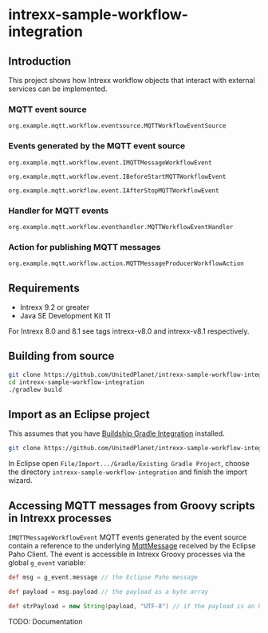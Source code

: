 # intrexx-sample-workflow-integration

## Introduction

This project shows how Intrexx workflow objects that interact with external
services can be implemented.


### MQTT event source

`org.example.mqtt.workflow.eventsource.MQTTWorkflowEventSource`


### Events generated by the MQTT event source

`org.example.mqtt.workflow.event.IMQTTMessageWorkflowEvent`

`org.example.mqtt.workflow.event.IBeforeStartMQTTWorkflowEvent`

`org.example.mqtt.workflow.event.IAfterStopMQTTWorkflowEvent`


### Handler for MQTT events

`org.example.mqtt.workflow.eventhandler.MQTTWorkflowEventHandler`


### Action for publishing MQTT messages

`org.example.mqtt.workflow.action.MQTTMessageProducerWorkflowAction`


## Requirements

* Intrexx 9.2 or greater
* Java SE Development Kit 11

For Intrexx 8.0 and 8.1 see tags intrexx-v8.0 and intrexx-v8.1 respectively.

## Building from source

```bash
git clone https://github.com/UnitedPlanet/intrexx-sample-workflow-integration.git
cd intrexx-sample-workflow-integration
./gradlew build
```

## Import as an Eclipse project

This assumes that you have [Buildship Gradle Integration](https://marketplace.eclipse.org/content/buildship-gradle-integration)
installed.

```bash
git clone https://github.com/UnitedPlanet/intrexx-sample-workflow-integration.git
```

In Eclipse open `File/Import.../Gradle/Existing Gradle Project`, choose the directory
`intrexx-sample-workflow-integration` and finish the import wizard.

## Accessing MQTT messages from Groovy scripts in Intrexx processes

`IMQTTMessageWorkflowEvent` MQTT events generated by the event source contain a reference to the underlying [MqttMessage](https://www.eclipse.org/paho/files/javadoc/org/eclipse/paho/client/mqttv3/MqttMessage.html) received by the Eclipse Paho Client. The event is accessible in Intrexx Groovy processes via the global `g_event` variable:

```groovy
def msg = g_event.message // the Eclipse Paho message

def payload = msg.payload // the payload as a byte array

def strPayload = new String(payload, "UTF-8") // if the payload is an UTF-8 encoded string
```

TODO: Documentation

